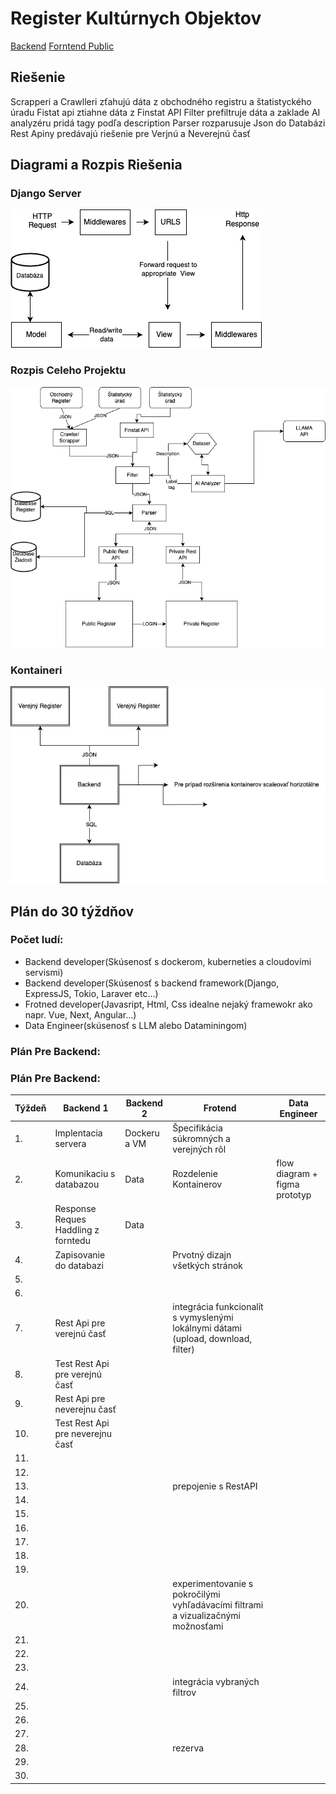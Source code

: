 # Register Kultúrnych Objektov

[Backend](https://github.com/nabrezie/backend)
[Forntend Public](https://github.com/nabrezie/verejny-register)

## Riešenie
Scrapperi a Crawlleri zťahujú dáta z obchodného registru a štatistyckého úradu
Fistat api ztiahne dáta z Finstat API
Filter prefiltruje dáta a zaklade AI analyzéru pridá tagy podľa description
Parser rozparusuje Json do  Databázi
Rest Apiny predávajú riešenie pre Verjnú a Neverejnú časť

## Diagrami a Rozpis Riešenia
### Django Server
![Server](https://github.com/nabrezie/.github/blob/main/profile/Server.png)

### Rozpis Celeho Projektu
![Projekt](https://github.com/nabrezie/.github/blob/main/profile/Full%20System.png)


### Kontaineri
![Kontaineri](https://github.com/nabrezie/.github/blob/main/profile/Containers.png)

## Plán do 30 týždňov
### Počet ludí:
- Backend developer(Skúsenosť s dockerom, kuberneties a cloudovími servismi)
- Backend developer(Skúsenosť s backend framework(Django, ExpressJS, Tokio, Laraver etc...)
- Frotned developer(Javasript, Html, Css idealne nejaký framewokr ako napr. Vue, Next, Angular...)
- Data Engineer(skúsenosť s LLM alebo Dataminingom)

### Plán Pre Backend:
### Plán Pre Backend:
| Týždeň| Backend 1 | Backend 2 | Frotend | Data Engineer |
|-------|--------------------------------------|----------| ---------- | ----------
| 1.    | Implentacia servera                  | Dockeru a VM    | Špecifikácia súkromných a verejných rôl |
| 2.    | Komunikaciu s databazou| Data        | Rozdelenie Kontainerov | flow diagram + figma prototyp |
| 3.    | Response Reques Haddling z forntedu  | Data     |
| 4.    | Zapisovanie do databazi              || Prvotný dizajn všetkých stránok |
| 5.    |        |
| 6.    |     |
| 7.    | Rest Api pre verejnú časť            ||integrácia funkcionalít s vymyslenými lokálnymi dátami (upload, download, filter)|
| 8.    | Test Rest Api pre verejnú časť       |
| 9.    | Rest Api pre neverejnu časť   
| 10.   | Test Rest Api pre neverejnu časť 
| 11.   |
| 12.   |
| 13.   | | | prepojenie s RestAPI |
| 14.   |
| 15.   |
| 16.   |
| 17.   |
| 18.   |
| 19.   |
| 20.   | | | experimentovanie s pokročilými vyhľadávacími filtrami a vizualizačnými možnosťami |
| 21.   |
| 22.   |
| 23.   |
| 24.   | | |  integrácia vybraných filtrov |
| 25.   |
| 26.   |
| 27.   |
| 28.   | | | rezerva |
| 29.   |
| 30.   |
